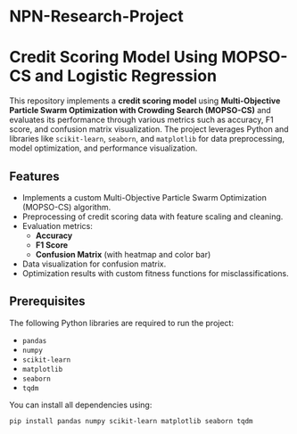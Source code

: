 # NPN-Research-Project

# Credit Scoring Model Using MOPSO-CS and Logistic Regression

This repository implements a **credit scoring model** using **Multi-Objective Particle Swarm Optimization with Crowding Search (MOPSO-CS)** and evaluates its performance through various metrics such as accuracy, F1 score, and confusion matrix visualization. The project leverages Python and libraries like `scikit-learn`, `seaborn`, and `matplotlib` for data preprocessing, model optimization, and performance visualization.

## Features
- Implements a custom Multi-Objective Particle Swarm Optimization (MOPSO-CS) algorithm.
- Preprocessing of credit scoring data with feature scaling and cleaning.
- Evaluation metrics:
  - **Accuracy**
  - **F1 Score**
  - **Confusion Matrix** (with heatmap and color bar)
- Data visualization for confusion matrix.
- Optimization results with custom fitness functions for misclassifications.

## Prerequisites
The following Python libraries are required to run the project:
- `pandas`
- `numpy`
- `scikit-learn`
- `matplotlib`
- `seaborn`
- `tqdm`

You can install all dependencies using:
```bash
pip install pandas numpy scikit-learn matplotlib seaborn tqdm

